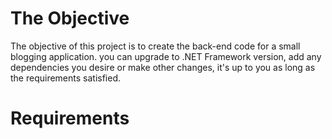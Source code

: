 # The Objective

The objective of this project is to create the back-end code for a small blogging application. you can upgrade to .NET Framework version, add any dependencies you desire or make other changes, it's up to you as long as the requirements satisfied.

# Requirements

